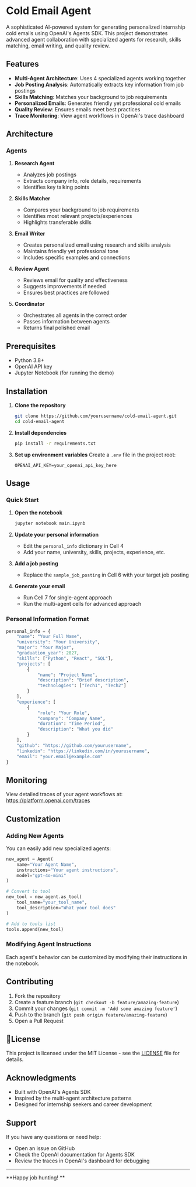 # Cold Email Agent

A sophisticated AI-powered system for generating personalized internship cold emails using OpenAI's Agents SDK. This project demonstrates advanced agent collaboration with specialized agents for research, skills matching, email writing, and quality review.

## Features

- **Multi-Agent Architecture**: Uses 4 specialized agents working together
- **Job Posting Analysis**: Automatically extracts key information from job postings
- **Skills Matching**: Matches your background to job requirements
- **Personalized Emails**: Generates friendly yet professional cold emails
- **Quality Review**: Ensures emails meet best practices
- **Trace Monitoring**: View agent workflows in OpenAI's trace dashboard

## Architecture

### Agents

1. **Research Agent** 
   - Analyzes job postings
   - Extracts company info, role details, requirements
   - Identifies key talking points

2. **Skills Matcher** 
   - Compares your background to job requirements
   - Identifies most relevant projects/experiences
   - Highlights transferable skills

3. **Email Writer** 
   - Creates personalized email using research and skills analysis
   - Maintains friendly yet professional tone
   - Includes specific examples and connections

4. **Review Agent** 
   - Reviews email for quality and effectiveness
   - Suggests improvements if needed
   - Ensures best practices are followed

5. **Coordinator** 
   - Orchestrates all agents in the correct order
   - Passes information between agents
   - Returns final polished email

## Prerequisites

- Python 3.8+
- OpenAI API key
- Jupyter Notebook (for running the demo)

##  Installation

1. **Clone the repository**
   ```bash
   git clone https://github.com/yourusername/cold-email-agent.git
   cd cold-email-agent
   ```

2. **Install dependencies**
   ```bash
   pip install -r requirements.txt
   ```

3. **Set up environment variables**
   Create a `.env` file in the project root:
   ```
   OPENAI_API_KEY=your_openai_api_key_here
   ```

## Usage

### Quick Start

1. **Open the notebook**
   ```bash
   jupyter notebook main.ipynb
   ```

2. **Update your personal information**
   - Edit the `personal_info` dictionary in Cell 4
   - Add your name, university, skills, projects, experience, etc.

3. **Add a job posting**
   - Replace the `sample_job_posting` in Cell 6 with your target job posting

4. **Generate your email**
   - Run Cell 7 for single-agent approach
   - Run the multi-agent cells for advanced approach

### Personal Information Format

```python
personal_info = {
    "name": "Your Full Name",
    "university": "Your University",
    "major": "Your Major",
    "graduation_year": 2027,
    "skills": ["Python", "React", "SQL"],
    "projects": [
        {
            "name": "Project Name",
            "description": "Brief description",
            "technologies": ["Tech1", "Tech2"]
        }
    ],
    "experience": [
        {
            "role": "Your Role",
            "company": "Company Name",
            "duration": "Time Period",
            "description": "What you did"
        }
    ],
    "github": "https://github.com/yourusername",
    "linkedin": "https://linkedin.com/in/yourusername",
    "email": "your.email@example.com"
}
```

## Monitoring

View detailed traces of your agent workflows at:
https://platform.openai.com/traces

## Customization

### Adding New Agents

You can easily add new specialized agents:

```python
new_agent = Agent(
    name="Your Agent Name",
    instructions="Your agent instructions",
    model="gpt-4o-mini"
)

# Convert to tool
new_tool = new_agent.as_tool(
    tool_name="your_tool_name",
    tool_description="What your tool does"
)

# Add to tools list
tools.append(new_tool)
```

### Modifying Agent Instructions

Each agent's behavior can be customized by modifying their instructions in the notebook.

## Contributing

1. Fork the repository
2. Create a feature branch (`git checkout -b feature/amazing-feature`)
3. Commit your changes (`git commit -m 'Add some amazing feature'`)
4. Push to the branch (`git push origin feature/amazing-feature`)
5. Open a Pull Request

## 📝License

This project is licensed under the MIT License - see the [LICENSE](LICENSE) file for details.

## Acknowledgments

- Built with OpenAI's Agents SDK
- Inspired by the multi-agent architecture patterns
- Designed for internship seekers and career development

##  Support

If you have any questions or need help:
- Open an issue on GitHub
- Check the OpenAI documentation for Agents SDK
- Review the traces in OpenAI's dashboard for debugging

---

**Happy job hunting! ** 